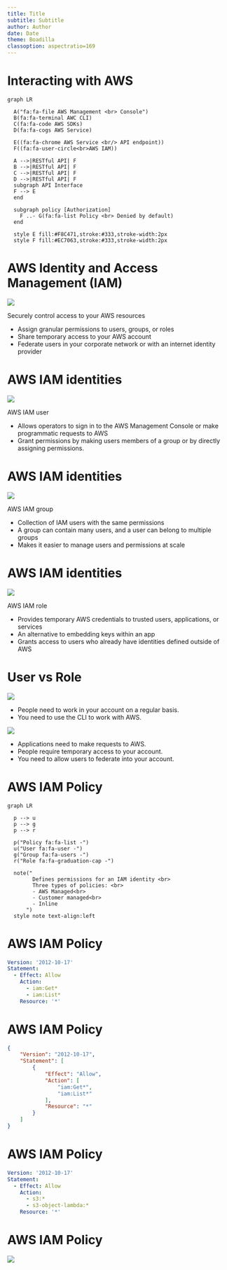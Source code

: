 ```yaml
---
title: Title
subtitle: Subtitle
author: Author
date: Date
theme: Boadilla
classoption: aspectratio=169
---
```


# Interacting with AWS

```mermaid
graph LR

  A("fa:fa-file AWS Management <br> Console")
  B(fa:fa-terminal AWC CLI)
  C(fa:fa-code AWS SDKs)
  D(fa:fa-cogs AWS Service)

  E((fa:fa-chrome AWS Service <br/> API endpoint))
  F((fa:fa-user-circle<br>AWS IAM))

  A -->|RESTful API| F
  B -->|RESTful API| F
  C -->|RESTful API| F
  D -->|RESTful API| F
  subgraph API Interface
  F --> E
  end

  subgraph policy [Authorization]
    F ..- G(fa:fa-list Policy <br> Denied by default)
  end

  style E fill:#F8C471,stroke:#333,stroke-width:2px
  style F fill:#EC7063,stroke:#333,stroke-width:2px
```

<!-- Presenter Note

AWS has strategically placed a limited number of access points to the cloud. This allows for more comprehensive monitoring of inbound and outbound communications and network traffic. These user access points are called API endpoints. The AWS Management Console is a web interface that you can use from standard browsers and provides functionality with the majority of the features.

The AWS Command Line Interface (AWS CLI) is a tool that promotes automation by offering commands for a broad set of AWS products.

AWS Software Development Kits (SDKs) abstract APIs into easily consumable functions that are specific to a programming language or platform. AWS also supports a variety of open-source and third-party tools that generate RESTful HTTP(S) API requests.

Other AWS services may also create API calls to a specific AWS service API endpoint.

Everything you do on AWS, whether you’re using the console, the AWS CLI, or one of the AWS SDKs, requires API calls. What you’re basically doing is sending an API request to an AWS service API endpoint. Even when an AWS service talks to another service, it’s through API calls. Let’s say you’re using the console to create an Amazon Simple Storage Service (Amazon S3) bucket. The createbucket API request is made to that service’s API endpoint. But before the request gets there, it’s authenticated and authorized by AWS IAM. Every inbound call to AWS is verified for the authentication of the caller’s credentials and the authorization of the requested action. It’s your responsibility to protect your data and resources in the cloud. However, AWS makes this task much more manageable by offering services like AWS IAM to help you along the way.

All of the API endpoints support HTTPS, using TLS encryption during the transmission to protect your request or the response from being viewed in transit. HTTP is also permitted for some services, but it is strongly advised to use HTTPS only. No matter the means used to access AWS, each API request is verified and recorded as it crosses the API interface, as displayed on the slide.

-->


# AWS Identity and Access Management (IAM)

![](../resources/images/AWS_IAM.svg)

Securely control access to your AWS resources

- Assign granular permissions to users, groups, or roles
- Share temporary access to your AWS account
- Federate users in your corporate network or with an internet identity provider

<!--

AWS IAM is a web service that helps you securely control access to AWS resources for your users. Use IAM to control who can use your AWS resources (authentication), what resources they can use, and in what ways (authorization). IAM allows you to grant granular permission to entities such as a user, group, or role. This enables them to administer and use resources in your AWS account without having to share your password or access key.

You can grant different permissions to different people for different resources. For example, you might allow some users complete access to Amazon Elastic Compute Cloud (Amazon EC2), Amazon S3, and other AWS services. For other users, you can allow read-only access to just some S3 buckets, permission to administer just some EC2 instances, or access to your billing information but nothing else. With IAM, you can also allow users who already have passwords elsewhere. For example, users with passwords in your corporate network or with an internet identity provider can get access to your AWS account.

 -->

# AWS IAM identities

 ![](../resources/images/aws_user.svg)

 AWS IAM user

- Allows operators to sign in to the AWS Management Console or make programmatic requests to AWS
- Grant permissions by making users members of a group or by directly assigning permissions.

<!--

An IAM user is an entity that you create in AWS. The IAM user represents a person who interacts with AWS. A primary use for IAM users is to give people the ability to sign in to the AWS Management Console for interactive tasks and to make programmatic requests to AWS services using the API or CLI.

A user in AWS consists of a name, a password to sign into the AWS Management Console, and up to two access keys, which can be used with the API or CLI. When you create an IAM user, you grant it permissions by making it a member of a group that has appropriate permissions policies attached (recommended) or by directly assigning permissions to the user. You can also clone the permissions of an existing IAM user. This automatically makes the new user a member of the same groups and attaches all the same policies.

-->

# AWS IAM identities

 ![](../resources/images/aws_group.svg)

 AWS IAM group

- Collection of IAM users with the same permissions
- A group can contain many users, and a user can belong to multiple groups
- Makes it easier to manage users and permissions at scale

<!-- Presenter Note

An IAM group is a collection of IAM users. Use groups to specify permissions for a collection of users, which can make those permissions easier to manage for those users. For example, you could have a group called Admins and give that group the types of permissions that administrators typically need. Any user in that group automatically has the permissions that are assigned to the group. If a new user joins your organization and should have administrator privileges, you can assign the appropriate permissions by adding the user to that group. Similarly, if a person changes jobs in your organization, instead of editing that user's permissions, you can remove them from the old groups and add them to the appropriate new groups.

Following are some important characteristics of groups:
- A group can contain many users, and a user can belong to multiple groups.
- Groups can't be nested; they can contain only users, not other groups.
- There's no default group that automatically includes all users in the AWS account. If you want to have a group like that, you must create it and assign each new user to it.
- There's a limit to the number of groups you can have and a limit to how many groups a user can be in.

-->

# AWS IAM identities

![](../resources/images/aws_role.svg)

AWS IAM role

- Provides temporary AWS credentials to trusted users, applications, or services
- An alternative to embedding keys within an app
- Grants access to users who already have identities defined outside of AWS


<!--

An IAM role does not have any credentials (password or access keys) associated with it, like an IAM user does. Instead of being uniquely associated with one person, a role is intended to be assumable by anyone who needs it. You can use roles to delegate access to users, applications, or services that don't normally have access to your AWS resources. For example, you might want to grant users in your AWS account access to resources they don't usually have or grant users in one AWS account access to resources in another account. Or you might want to allow a mobile app to use AWS resources, but you don’t want to embed AWS keys within the app (where they can be difficult to rotate and where users can potentially extract them).

Sometimes you want to give AWS access to users who already have identities defined outside of AWS, such as in your corporate directory. Or you might want to grant access to your account to third parties so that they can perform an audit on your resources. A benefit of temporary credentials is that they expire automatically after a set period of time. You have control over the duration that the credentials are valid.

Roles can be used by the following:
- An IAM user in the same AWS account as the role
- An IAM user in a different AWS account than the role
- A web service offered by AWS such as Amazon EC2
- An external user authenticated by an external identity provider (IdP) service that is compatible with SAML 2.0 or OpenID Connect, or a custom-built identity broker

-->


# User vs Role

 ![](../resources/images/aws_user_small.svg)

- People need to work in your account on a regular basis.
- You need to use the CLI to work with AWS.

![](../resources/images/aws_role_small.svg)

- Applications need to make requests to AWS.
- People require temporary access to your account.
- You need to allow users to federate into your account.

<!--

Because an IAM user is just an identity with specific permissions in your account, you might not need to create an IAM user for every occasion on which you need credentials.

In many cases, you can take advantage of IAM roles and their temporary security credentials instead of using the long-term credentials associated with an IAM user. You may want to create an IAM user if other people in your group need to work in your AWS account on a daily basis. Create IAM users for the individuals who need access to your AWS resources, assign appropriate permissions to each user, and give each user his or her own credentials. AWS strongly recommends that you never share credentials among multiple users. Also, if you want to use the CLI to work with AWS, you require credentials that are only attainable via IAM users. Create an IAM user and give that user permissions to run the CLI commands you need. Then, configure the CLI on your computer to use the access key credentials associated with that IAM user.

An IAM role would be better suited for situations where you're creating an application that runs on an Amazon EC2 instance and makes requests to AWS. You should not create an IAM user and pass the user's credentials to the application or embed the credentials in the application. Instead, create an IAM role, which you attach to the EC2 instance to give temporary security credentials to applications running on the instance.

When an application uses these credentials in AWS, it can perform all of the operations that are allowed by the permissions assigned to the role. Another opportunity to use IAM roles is when you're creating an app that runs on a mobile phone and that makes requests to AWS. You should not create an IAM user and distribute the user's access key with the app. Instead, use an IdP like Login with Amazon, Amazon Cognito, Facebook, or Google to authenticate users and map the users to an IAM role.

Another use for IAM roles is to provide temporary access to your account for a specific task that is not on a regular basis. For example, every year you may have an auditor looking at certain aspects of your account. In this case, you want to create a role for this person with only the permissions required for the person to do their job. Also, if you have users in your company who are authenticated in your corporate network and want to be able to use AWS without having to sign in again, IAM roles allow you to federate these users into AWS.

-->

# AWS IAM Policy

```mermaid
graph LR

  p --> u
  p --> g
  p --> r

  p("Policy fa:fa-list -")
  u("User fa:fa-user -")
  g("Group fa:fa-users -")
  r("Role fa:fa-graduation-cap -")

  note("
        Defines permissions for an IAM identity <br>
        Three types of policies: <br>
        - AWS Managed<br>
        - Customer managed<br>
        - Inline
      ")
  style note text-align:left
```

<!--  
You manage access in AWS by creating policies and attaching them to IAM identities or AWS resources. An identity-based policy is an object in AWS that, when associated with an IAM identity, defines their permissions. AWS evaluates these policies when a principal entity (user or role) makes a request. Permissions in the policies determine whether the request is allowed or denied. Most policies are stored in AWS as JSON documents. 

For example, if a policy allows the GetUser action, then a user with that policy can get user information from the AWS Management Console, the AWS CLI, or the AWS API. When you create an IAM user, you can choose to allow console or programmatic access. If console access is allowed, the IAM user can sign in to the console with a user name and password. Or if programmatic access is allowed, the user can use access keys to work with the CLI or API.

Identity-based policies come in two flavors: managed and inline. Managed policies are standalone policies that you can attach to multiple users, groups, and roles in your AWS account. You can use two types of managed policies. AWS managed policies are created and managed by AWS. If you are new to using policies, AWS recommends that you start by using AWS managed policies. 



Customer managed policies are policies that you create and manage in your AWS account. Customer managed policies provide more precise control over your policies than AWS managed policies. You can create and edit an IAM policy in the visual editor or by creating the JSON policy document directly. Inline policies are embedded directly into a single user, group, or role. In most cases, AWS doesn’t recommend using inline policies. Inline policies are useful if you want to maintain a strict one-to-one relationship between a policy and the principal entity that it's applied to. For example, if you want to be sure that the permissions in a policy are not inadvertently assigned to a principal entity other than the one they're intended for. 
-->

# AWS IAM Policy

```yaml
Version: '2012-10-17'
Statement:
  - Effect: Allow
    Action:
      - iam:Get*
      - iam:List*
    Resource: '*'
```

# AWS IAM Policy

```json
{
    "Version": "2012-10-17",
    "Statement": [
        {
            "Effect": "Allow",
            "Action": [
                "iam:Get*",
                "iam:List*"
            ],
            "Resource": "*"
        }
    ]
}
```

# AWS IAM Policy

```yaml
Version: '2012-10-17'
Statement:
  - Effect: Allow
    Action:
      - s3:*
      - s3-object-lambda:*
    Resource: '*'
```

# AWS IAM Policy 

![](../resources/images/PolicyEvaluationHorizontal.png)